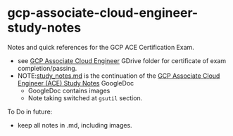# gcp-associate-cloud-engineer-study-notes

Notes and quick references for the GCP ACE Certification Exam.
- see [GCP Associate Cloud Engineer](https://drive.google.com/drive/folders/1mmptvOH5DQDxTaSI6SW8MFz-3I-m8bLO) GDrive folder for certificate of exam completion/passing.
- NOTE:[study_notes.md](https://github.com/JChenJChen/gcp-associate-cloud-engineer-study-notes/blob/main/study_notes.md) is the continuation of the [GCP Associate Cloud Engineer (ACE) Study Notes](https://docs.google.com/document/d/1Wz2_IrzFvE40-NtKNfLPweTaBjGAv4qRDotlA-k5uyQ/edit?tab=t.0) GoogleDoc
  - GoogleDoc contains images
  - Note taking switched at `gsutil` section.

To Do in future:
- keep all notes in .md, including images.
